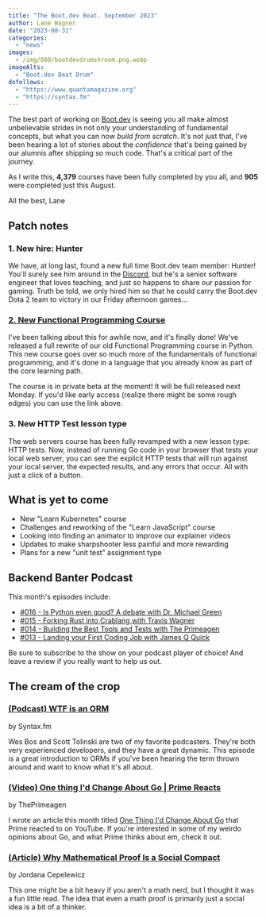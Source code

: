 ```yaml
---
title: "The Boot.dev Beat. September 2023"
author: Lane Wagner
date: "2023-08-31"
categories:
  - "news"
images:
  - /img/800/bootdevdrumshroom.png.webp
imageAlts:
  - "Boot.dev Beat Drum"
dofollows:
  - "https://www.quantamagazine.org"
  - "https://syntax.fm"
---
```


The best part of working on [Boot.dev](https://boot.dev) is seeing you all make almost unbelievable strides in not only your understanding of fundamental concepts, but what you can now *build from scratch*. It's not just that, I've been hearing a lot of stories about the *confidence* that's being gained by our alumnis after shipping so much code. That's a critical part of the journey.

As I write this, **4,379** courses have been fully completed by you all, and **905** were completed just this August.

All the best, Lane

## Patch notes

### 1. New hire: Hunter

We have, at long last, found a new full time Boot.dev team member: Hunter! You'll surely see him around in the [Discord](https://boot.dev/community), but he's a senior software engineer that loves teaching, and just so happens to share our passion for gaming. Truth be told, we only hired him so that he could carry the Boot.dev Dota 2 team to victory in our Friday afternoon games...

### [2. New Functional Programming Course](https://boot.dev/learn/learn-functional-programming)

I've been talking about this for awhile now, and it's finally done! We've released a full rewrite of our old Functional Programming course in Python. This new course goes over so much more of the fundamentals of functional programming, and it's done in a language that you already know as part of the core learning path.

The course is in private beta at the moment! It will be full released next Monday. If you'd like early access (realize there might be some rough edges) you can use the link above.

### 3. New HTTP Test lesson type

The web servers course has been fully revamped with a new lesson type: HTTP tests. Now, instead of running Go code in your browser that tests your local web server, you can see the explicit HTTP tests that will run against your local server, the expected results, and any errors that occur. All with just a click of a button.

## What is yet to come

* New "Learn Kubernetes" course
* Challenges and reworking of the "Learn JavaScript" course
* Looking into finding an animator to improve our explainer videos
* Updates to make sharpshooter less painful and more rewarding
* Plans for a new "unit test" assignment type

## Backend Banter Podcast

This month's episodes include:

* [#016 - Is Python even good? A debate with Dr. Michael Green](https://www.backendbanter.fm/episodes/016-debate-what-is-python-even-good-for)
* [#015 - Forking Rust into Crablang with Travis Wagner](https://www.backendbanter.fm/episodes/015-forking-rust-into-crablang-with-travis-wagner)
* [#014 - Building the Best Tools and Tests with The Primeagen](https://www.backendbanter.fm/episodes/014-building-the-best-tools-and-tests-with-the-primeagen)
* [#013 - Landing your First Coding Job with James Q Quick](https://www.backendbanter.fm/episodes/013-landing-your-first-coding-job-with-james-q-quick)

Be sure to subscribe to the show on your podcast player of choice! And leave a review if you really want to help us out.

## The cream of the crop

### [(Podcast) WTF is an ORM](https://syntax.fm/show/633/wtf-is-an-orm)

by Syntax.fm

Wes Bos and Scott Tolinski are two of my favorite podcasters. They're both very experienced developers, and they have a great dynamic. This episode is a great introduction to ORMs if you've been hearing the term thrown around and want to know what it's all about.

### [(Video) One thing I'd Change About Go | Prime Reacts](https://www.youtube.com/watch?v=LgapXdYNqWE)

by ThePrimeagen

I wrote an article this month titled [One Thing I'd Change About Go](https://blog.boot.dev/golang/one-thing-id-change-about-go/) that Prime reacted to on YouTube. If you're interested in some of my weirdo opinions about Go, and what Prime thinks about em, check it out.

### [(Article) Why Mathematical Proof Is a Social Compact](https://www.quantamagazine.org/why-mathematical-proof-is-a-social-compact-20230831/)

by Jordana Cepelewicz

This one might be a bit heavy if you aren't a math nerd, but I thought it was a fun little read. The idea that even a math proof is primarily just a social idea is a bit of a thinker.
